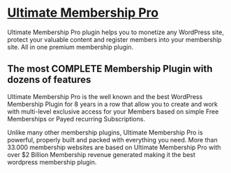 # [Ultimate Membership Pro](https://ultimatemembershippro.com)
Ultimate Membership Pro plugin helps you to monetize any WordPress site, protect your valuable content and register members into your membership site. All in one premium membership plugin.

## The most COMPLETE Membership Plugin with dozens of features
Ultimate Membership Pro is the well known and the best WordPress Membership Plugin for 8 years in a row that allow you to create and work with multi-level exclusive access for your Members based on simple Free Memberships or Payed recurring Subscriptions.

Unlike many other membership plugins, Ultimate Membership Pro is powerful, properly built and packed with everything you need. More than 33.000 membership websites are based on Ultimate Membership Pro with over $2 Billion Membership revenue generated making it the best wordpress membership plugin.
